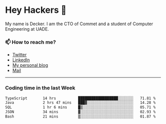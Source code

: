 # Hey Hackers 👋

My name is Decker. I am the CTO of Commet and a student of Computer Engineering at UADE.

### 📫 How to reach me?
- [Twitter](https://x.com/0xDecker) 
- [LinkedIn](https://www.linkedin.com/in/decker-urbano/) 
- [My personal blog](http://decker.sh) 
- [Mail](mailto:me@decker.sh)

---

### Coding time in the last Week

<!--START_SECTION:waka-->

```txt
TypeScript       14 hrs          ██████████████████░░░░░░░   71.81 %
Java             2 hrs 47 mins   ███▓░░░░░░░░░░░░░░░░░░░░░   14.28 %
SQL              1 hr 6 mins     █▒░░░░░░░░░░░░░░░░░░░░░░░   05.71 %
JSON             34 mins         ▓░░░░░░░░░░░░░░░░░░░░░░░░   02.93 %
Bash             21 mins         ▒░░░░░░░░░░░░░░░░░░░░░░░░   01.87 %
```

<!--END_SECTION:waka-->
